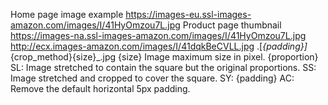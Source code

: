 ---
---
Home page image example
https://images-eu.ssl-images-amazon.com/images/I/41HyOmzou7L.jpg
Product page thumbnail
https://images-na.ssl-images-amazon.com/images/I/41HyOmzou7L.jpg
http://ecx.images-amazon.com/images/I/41dqkBeCVLL.jpg
.[_{padding}]_{crop_method}{size}_.jpg
{size} Image maximum size in pixel.
{proportion}
SL: Image stretched to contain the square but the original proportions.
SS: Image stretched and cropped to cover the square.
SY:
{padding}
AC: Remove the default horizontal 5px padding.
